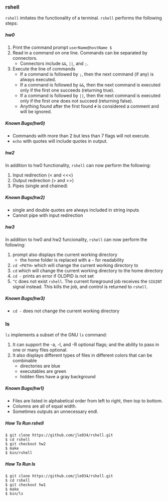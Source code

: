 ### rshell
`rshell` imitates the functionality of a terminal. `rshell` performs the following steps:

##### hw0

1. Print the command prompt `userName@hostName $` 
2. Read in a command on one line. Commands can be separated by connectors.
	- Connectors include `&&`, `||`, and `;`.
3. Execute the line of commands
	- If a command is followed by `;`, then the next command (if any) is always executed.
	- If a command is followed by `&&`, then the next command is executed only if the first one succeeds (returning true).
	- If a command is followed by `||`, then the next command is executed only if the first one does not succeed (returning false).
	- Anything found after the first found `#` is considered a comment and will be ignored. 

##### Known Bugs(hw0)

- Commands with more than 2 but less than 7 flags will not execute.
- `echo` with quotes will include quotes in output.

##### hw2

In addition to hw0 functionality, `rshell` can now perform the following:

1. Input redirection (< and <<<)
2. Output redirection (> and >>)
3. Pipes (single and chained)

##### Known Bugs(hw2)

- single and double quotes are always included in string inputs	
- Cannot pipe with input redirection

##### hw3

In addition to hw0 and hw2 funcionality, `rshell` can now perform the following:

1. prompt also displays the current working directory
	- the home folder is replaced with a `~` for readability
2. `cd <PATH>` which will change the current working directory to <PATH>
3. `cd` which will change the current working directory to the home directory
4. `cd -` prints an error if OLDPID is not set
4. `^C` does not exist `rshell`.
The current foreground job receives the `SIGINT` signal instead.
This kills the job, and control is returned to `rshell`.

##### Known Bugs(hw3)

- `cd -` does not change the current working directory

### ls
`ls` implements a subset of the GNU `ls` command: 

1. It can support the -a, -l, and -R optional flags; and the ability to pass in one or many files optional. 
2. It also displays different types of files in different colors that can be combinable
	- directories are blue
	- executables are green
	- hidden files have a gray background

##### Known Bugs(hw1)
- Files are listed in alphabetical order from left to right, then top to bottom.
- Columns are all of equal width.	
- Sometimes outputs an unnecessary endl.

##### How To Run rshell
```
$ git clone https://github.com/jle034/rshell.git
$ cd rshell
$ git checkout hw2
$ make
$ bin/rshell
```

##### How To Run ls
```
$ git clone https://github.com/jle034/rshell.git
$ cd rshell
$ git checkout hw1
$ make
$ bin/ls
```

